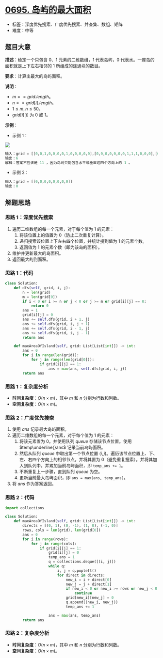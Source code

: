 # [0695. 岛屿的最大面积](https://leetcode.cn/problems/max-area-of-island/)

- 标签：深度优先搜索、广度优先搜索、并查集、数组、矩阵
- 难度：中等

## 题目大意

**描述**：给定一个只包含 $0$、$1$ 元素的二维数组，$1$ 代表岛屿，$0$ 代表水。一座岛的面积就是上下左右相邻的 $1$ 所组成的连通块的数目。

**要求**：计算出最大的岛屿面积。

**说明**：

- $m == grid.length$。
- $n == grid[i].length$。
- $1 \le m, n \le 50$。
- $grid[i][j]$ 为 $0$ 或 $1$。

**示例**：

- 示例 1：

![](https://assets.leetcode.com/uploads/2021/05/01/maxarea1-grid.jpg)

```python
输入：grid = [[0,0,1,0,0,0,0,1,0,0,0,0,0],[0,0,0,0,0,0,0,1,1,1,0,0,0],[0,1,1,0,1,0,0,0,0,0,0,0,0],[0,1,0,0,1,1,0,0,1,0,1,0,0],[0,1,0,0,1,1,0,0,1,1,1,0,0],[0,0,0,0,0,0,0,0,0,0,1,0,0],[0,0,0,0,0,0,0,1,1,1,0,0,0],[0,0,0,0,0,0,0,1,1,0,0,0,0]]
输出：6
解释：答案不应该是 11 ，因为岛屿只能包含水平或垂直这四个方向上的 1 。
```

- 示例 2：

```python
输入：grid = [[0,0,0,0,0,0,0,0]]
输出：0
```

## 解题思路

### 思路 1：深度优先搜索

1. 遍历二维数组的每一个元素，对于每个值为 $1$ 的元素：
   1. 将该位置上的值置为 $0$（防止二次重复计算）。
   2. 递归搜索该位置上下左右四个位置，并统计搜到值为 $1$ 的元素个数。
   3. 返回值为 $1$ 的元素个数（即为该岛的面积）。
2. 维护并更新最大的岛面积。
3. 返回最大的到面积。

### 思路 1：代码

```python
class Solution:
    def dfs(self, grid, i, j):
        n = len(grid)
        m = len(grid[0])
        if i < 0 or i >= n or j < 0 or j >= m or grid[i][j] == 0:
            return 0
        ans = 1
        grid[i][j] = 0
        ans += self.dfs(grid, i + 1, j)
        ans += self.dfs(grid, i, j + 1)
        ans += self.dfs(grid, i - 1, j)
        ans += self.dfs(grid, i, j - 1)
        return ans

    def maxAreaOfIsland(self, grid: List[List[int]]) -> int:
        ans = 0
        for i in range(len(grid)):
            for j in range(len(grid[0])):
                if grid[i][j] == 1:
                    ans = max(ans, self.dfs(grid, i, j))
        return ans
```

### 思路 1：复杂度分析

- **时间复杂度**：$O(n \times m)$，其中 $m$ 和 $n$ 分别为行数和列数。
- **空间复杂度**：$O(n \times m)$。

### 思路 2：广度优先搜索

1. 使用 $ans$ 记录最大岛屿面积。
2. 遍历二维数组的每一个元素，对于每个值为 $1$ 的元素：
   1. 将该元素置为 $0$。并使用队列  $queue$ 存储该节点位置。使用 $temp\underline{}ans$ 记录当前岛屿面积。
   2. 然后从队列 $queue$ 中取出第一个节点位置 $(i, j)$。遍历该节点位置上、下、左、右四个方向上的相邻节点。并将其置为 $0$（避免重复搜索）。并将其加入到队列中。并累加当前岛屿面积，即 `temp_ans += 1`。
   3. 不断重复上一步骤，直到队列 $queue$ 为空。
   4. 更新当前最大岛屿面积，即 `ans = max(ans, temp_ans)`。
3. 将 $ans$ 作为答案返回。

### 思路 2：代码

```python
import collections

class Solution:
    def maxAreaOfIsland(self, grid: List[List[int]]) -> int:
        directs = [(0, 1), (0, -1), (1, 0), (-1, 0)]
        rows, cols = len(grid), len(grid[0])
        ans = 0
        for i in range(rows):
            for j in range(cols):
                if grid[i][j] == 1:
                    grid[i][j] = 0
                    temp_ans = 1
                    q = collections.deque([(i, j)])
                    while q:
                        i, j = q.popleft()
                        for direct in directs:
                            new_i = i + direct[0]
                            new_j = j + direct[1]
                            if new_i < 0 or new_i >= rows or new_j < 0 or new_j >= cols or grid[new_i][new_j] == 0:
                                continue
                            grid[new_i][new_j] = 0
                            q.append((new_i, new_j))
                            temp_ans += 1

                    ans = max(ans, temp_ans)
        return ans
```

### 思路 2：复杂度分析

- **时间复杂度**：$O(n \times m)$，其中 $m$ 和 $n$ 分别为行数和列数。
- **空间复杂度**：$O(n \times m)$。
